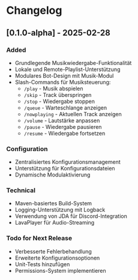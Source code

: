 # Changelog

## [0.1.0-alpha] - 2025-02-28

### Added
- Grundlegende Musikwiedergabe-Funktionalität
- Lokale und Remote-Playlist-Unterstützung
- Modulares Bot-Design mit Musik-Modul
- Slash-Commands für Musiksteuerung:
    - `/play` - Musik abspielen
    - `/skip` - Track überspringen
    - `/stop` - Wiedergabe stoppen
    - `/queue` - Warteschlange anzeigen
    - `/nowplaying` - Aktuellen Track anzeigen
    - `/volume` - Lautstärke anpassen
    - `/pause` - Wiedergabe pausieren
    - `/resume` - Wiedergabe fortsetzen

### Configuration
- Zentralisiertes Konfigurationsmanagement
- Unterstützung für Konfigurationsdateien
- Dynamische Modulaktivierung

### Technical
- Maven-basiertes Build-System
- Logging-Unterstützung mit Logback
- Verwendung von JDA für Discord-Integration
- LavaPlayer für Audio-Streaming

### Todo for Next Release
- Verbesserte Fehlerbehandlung
- Erweiterte Konfigurationsoptionen
- Unit-Tests hinzufügen
- Permissions-System implementieren